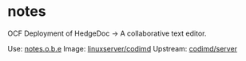 # notes

OCF Deployment of HedgeDoc -> A collaborative text editor.

Use: [notes.o.b.e](https://notes.ocf.berkeley.edu/)
Image: [linuxserver/codimd](https://hub.docker.com/r/linuxserver/codimd)
Upstream: [codimd/server](https://github.com/codimd/server)

